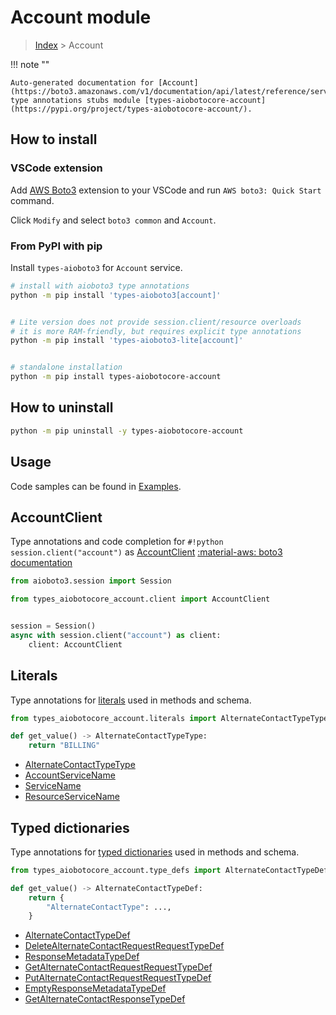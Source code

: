 # Account module

> [Index](../README.md) > Account


!!! note ""

    Auto-generated documentation for [Account](https://boto3.amazonaws.com/v1/documentation/api/latest/reference/services/account.html#Account)
    type annotations stubs module [types-aiobotocore-account](https://pypi.org/project/types-aiobotocore-account/).

## How to install

### VSCode extension

Add [AWS Boto3](https://marketplace.visualstudio.com/items?itemName=Boto3typed.boto3-ide)
extension to your VSCode and run `AWS boto3: Quick Start` command.

Click `Modify` and select `boto3 common` and `Account`.

### From PyPI with pip

Install `types-aioboto3` for `Account` service.

```bash
# install with aioboto3 type annotations
python -m pip install 'types-aioboto3[account]'


# Lite version does not provide session.client/resource overloads
# it is more RAM-friendly, but requires explicit type annotations
python -m pip install 'types-aioboto3-lite[account]'


# standalone installation
python -m pip install types-aiobotocore-account
```



## How to uninstall

```bash
python -m pip uninstall -y types-aiobotocore-account
```

## Usage

Code samples can be found in [Examples](./usage.md).

## AccountClient

Type annotations and code completion for  `#!python session.client("account")` as [AccountClient](./client.md)
[:material-aws: boto3 documentation](https://boto3.amazonaws.com/v1/documentation/api/latest/reference/services/account.html#Account.Client)

```python title="Usage example"
from aioboto3.session import Session

from types_aiobotocore_account.client import AccountClient


session = Session()
async with session.client("account") as client:
    client: AccountClient
```








## Literals

Type annotations for [literals](./literals.md) used in methods and schema.

```python title="Usage example"
from types_aiobotocore_account.literals import AlternateContactTypeType

def get_value() -> AlternateContactTypeType:
    return "BILLING"
```

- [AlternateContactTypeType](./literals.md#alternatecontacttypetype)
- [AccountServiceName](./literals.md#accountservicename)
- [ServiceName](./literals.md#servicename)
- [ResourceServiceName](./literals.md#resourceservicename)




## Typed dictionaries

Type annotations for [typed dictionaries](./type_defs.md) used in methods and schema.

```python title="Usage example"
from types_aiobotocore_account.type_defs import AlternateContactTypeDef

def get_value() -> AlternateContactTypeDef:
    return {
        "AlternateContactType": ...,
    }
```

- [AlternateContactTypeDef](./type_defs.md#alternatecontacttypedef)
- [DeleteAlternateContactRequestRequestTypeDef](./type_defs.md#deletealternatecontactrequestrequesttypedef)
- [ResponseMetadataTypeDef](./type_defs.md#responsemetadatatypedef)
- [GetAlternateContactRequestRequestTypeDef](./type_defs.md#getalternatecontactrequestrequesttypedef)
- [PutAlternateContactRequestRequestTypeDef](./type_defs.md#putalternatecontactrequestrequesttypedef)
- [EmptyResponseMetadataTypeDef](./type_defs.md#emptyresponsemetadatatypedef)
- [GetAlternateContactResponseTypeDef](./type_defs.md#getalternatecontactresponsetypedef)

